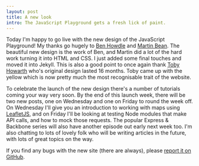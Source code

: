 ```yaml
---
layout: post
title: A new look
intro: The JavaScript Playground gets a fresh lick of paint.
---
```


Today I'm happy to go live with the new design of the JavaScript Playground! My thanks go hugely to [Ben Howdle](http://twitter.com/benhowdle) and [Martin Bean](http://twitter.com/martinbean). The beautiful new design is the work of Ben, and Martin did a lot of the hard work turning it into HTML and CSS. I just added some final touches and moved it into Jekyll. This is also a good point to once again thank [Toby Howarth](http://twitter.com/tobyhowarth) who's original design lasted 16 months. Toby came up with the yellow which is now pretty much the most recognisable trait of the website.

To celebrate the launch of the new design there's a number of tutorials coming your way very soon. By the end of this launch week, there will be two new posts, one on Wednesday and one on Friday to round the week off. On Wednesday I'll give you an introduction to working with maps using [LeafletJS](http://leafletjs.com/), and on Friday I'll be looking at testing Node modules that make API calls, and how to mock those requests. The popular Express & Backbone series will also have another episode out early next week too. I'm also chatting to lots of lovely folk who will be writing articles in the future, with lots of great topics on the way.

If you find any bugs with the new site (there are always), please [report it on GitHub](https://github.com/jackfranklin/javascriptplayground.com/issues/new).
